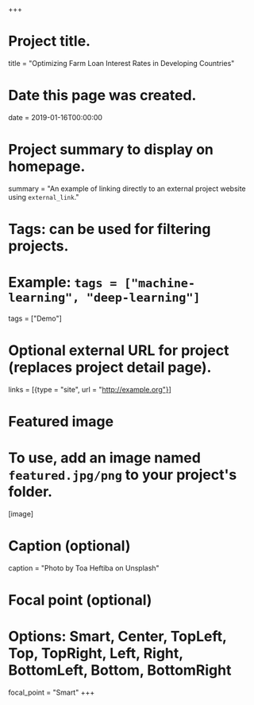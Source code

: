 +++
# Project title.
title = "Optimizing Farm Loan Interest Rates in Developing Countries"

# Date this page was created.
date = 2019-01-16T00:00:00

# Project summary to display on homepage.
summary = "An example of linking directly to an external project website using `external_link`."

# Tags: can be used for filtering projects.
# Example: `tags = ["machine-learning", "deep-learning"]`
tags = ["Demo"]

# Optional external URL for project (replaces project detail page).
links = [{type = "site", url = "http://example.org"}]

# Featured image
# To use, add an image named `featured.jpg/png` to your project's folder. 
[image]
# Caption (optional)
caption = "Photo by Toa Heftiba on Unsplash"

# Focal point (optional)
# Options: Smart, Center, TopLeft, Top, TopRight, Left, Right, BottomLeft, Bottom, BottomRight
focal_point = "Smart"
+++
